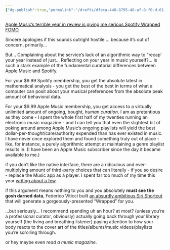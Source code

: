 ```yaml
---
{"dg-publish":true,"permalink":"/drafts/dfeca-448-8795-48-af-8-f0-d-61-b465-f1-e23-f/","dgHomeLink":true,"dgPassFrontmatter":false}
---
```



[Apple Music’s terrible year in review is giving me serious Spotify Wrapped FOMO](https://www.theverge.com/2021/12/1/22812079/apple-music-year-in-review-spotify-wrapped-social-media)

Sincere apologies if this sounds outright hostile…. because it’s out of concern, primarily…

But… Complaining about the service’s lack of an algorithmic way to “recap’ your year instead of just… Reflecting on your year in music yourself?… Is such a stark example of the fundamental curatorial differences between Apple Music and Spotify.

For your $9.99 Spotify membership, you get the absolute latest in mathematical analysis - you get the best of the best in terms of what a computer can posit about your musical preferences from the absolute peak amount of behavioral data.

For your $9.99 Apple Music membership, you get access to a virtually unlimited amount of ongoing, bought, *human curation*. I am as pretentious as they come - I spent the whole first half of my twenties running an electronic music magazine - and I can tell you that even the slightest bit of poking around among Apple Music’s ongoing playlists will yield the best dollar-per-*thought*/care/authority expended than has ever existed in music. I have never once explored them and found something truly out of place - like, for instance, a purely algorithmic attempt at maintaining a genre playlist results in. (I have been an Apple Music subscriber since the day it became available to me.) 

if you don’t like the native interface, there are a ridiculous and ever-multiplying amount of third-party choices that can literally - if you so desire - replace the Music app as a player. I spent far too much of my time this year [writing about a few](https://bilge.world/iphone-ios-music-apps).

if this argument means nothing to you and you absolutely **must see the gosh darned data**, Federico Viticci built [an absurdly ambitious Siri Shortcut](https://www.macstories.net/ios/apple-music-wrapped-a-shortcut-to-visualize-your-most-listened-songs-artists-and-genres-of-the-year/) that will generate a gorgeously-presented “Wrapped” for you.

…but seriously… I recommend spending uh an hour? at most? (unless you’re a professional curator, obviously) actually going back through your library yourself (the living and breathing listener) paying attention to how your body reacts to the cover art of the titles/albums/music videos/playlists you’re scrolling through. 

or hey maybe even *read a music magazine*.